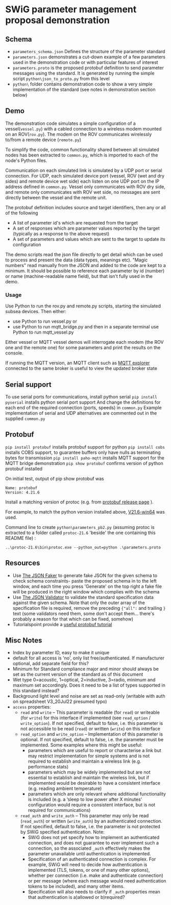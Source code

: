 # SWiG parameter management proposal demonstration

## Schema
* `parameters_schema.json` Defines the structure of the parameter standard
* `parameters.json` demonstrates a cut-down example of a few parameters used in the demonstration code or with particular features of interest
* `parameters.proto` is the proposed protobuf definition to send parameter messages using the standard. It is generated by running the simple script `python\json_to_proto.py` from this level
* `python\` folder contains demonstration code to show a very simple implementation of the standard (see notes in demonstration section below)

## Demo
The demonstration code simulates a simple configuration of a vessel(`vessel.py`) with a cabled connection to a wireless modem mounted on an ROV(`rov.py`). The modem on the ROV communicates wirelessly to/from a remote device (`remote.py`)

To simplify the code, common functionality shared between all simulated nodes has been extracted to `common.py`, which is imported to each of the node's Python files.

Communication on each simulated link is simulated by a UDP port or serial connection. For UDP, each simulated device port (vessel, ROV (wet and dry sides) and remote device wet side) each listen on one UDP port on the IP address defined in `common.py`. Vessel only communicates with ROV dry side, and remote only communicates with ROV wet side, no messages are sent directly between the vessel and the remote unit.

The protobuf definition includes source and target identifiers, then any or all of the following
* A list of parameter id's which are requested from the target
* A set of responses which are parameter values reported by the target (typically as a response to the above request)
* A set of parameters and values which are sent to the target to update its configuration

The demo scripts read the json file directly to get detail which can be used to process and present the data (data types, meanings etc). "Magic numbers" read manually from the JSON and added to the code are kept to a minimum. It should be possible to reference each parameter by id (number) or name (machine-readable name field), but that isn't fully used in the demo.

### Usage
Use Python to run the rov.py and remote.py scripts, starting the simulated subsea devices.
Then either:
* use Python to run vessel.py or
* use Python to run mqtt_bridge.py and then in a separate terminal use Python to run mqtt_vessel.py

Either vessel or MQTT vessel demos will interrogate each modem (the ROV one and the remote one) for some parameters and print the results on the console.

If running the MQTT version, an MQTT client such as [MQTT explorer](https://mqtt-explorer.com/) connected to the same broker is useful to view the updated broker state

## Serial support
To use serial ports for communications, install python serial
`pip install pyserial` installs python serial port support
And change the definitions for each end of the required connection (ports, speeds) in `common.py`
Example implementation of serial and UDP alternatives are commented out in the supplied `common.py`

## Protobuf
`pip install protobuf` installs protobuf support for python
`pip install cobs` installs COBS support, to guarantee buffers only have nulls as terminating bytes for transmission
`pip install paho-mqtt` installs MQTT support for the MQTT bridge demonstration
`pip show protobuf` confirms version of python protobuf installed 

On initial test, output of pip show protobuf was
```
Name: protobuf
Version: 4.21.6
```

Install a matching version of protoc (e.g. from [protobuf release page](https://github.com/protocolbuffers/protobuf/releases) ).

For example, to match the python version installed above, [V21.6-win64](https://github.com/protocolbuffers/protobuf/releases/download/v21.6/protoc-21.6-win64.zip) was used.

Command line to create `python\parameters_pb2.py` (assuming protoc is extracted to a folder called `protoc-21.6` 'beside' the one containing this README file) :
```
..\protoc-21.6\bin\protoc.exe --python_out=python .\parameters.proto
```

## Resources
- Use [The JSON Faker](https://json-schema-faker.js.org/) to generate fake JSON for the given schema to check schema constraints- paste the proposed schema in to the left window, and each time you press 'Generate' on the top right a fake file will be produced in the right window which complies with the schema
- Use [The JSON Validator](https://www.jsonschemavalidator.net/) to validate the standard specification data against the given schema. Note that only the outer array of the specification file is required, remove the preceding `{"all":` and trailing `}` text (some validators need them, some don't accept them... there's probably a reason for that which can be fixed, somehow)
- Tutorialspoint provide a [useful protobuf tutorial](https://www.tutorialspoint.com/protobuf/index.htm)

## Misc Notes
- Index by parameter ID, easy to make it unique
- default for all access is 'no', only list free/authenticated. If manufacturer optional, add separate field for this?
- Minimum for Standard compliance major and minor should always be set as the current version of the standard as of this document
- Wet type 0=acoustic, 1=optical, 2=inductive, 3=radio, minimum and maximum set accordingly. Does it need to be a list of types supported in this standard instead?
- Background light level and noise are set as read-only (writable with auth on spreadsheet V3_20Jul22 presumed typo)
- `access` properties:
    - `read` and `write` – This parameter is readable (for `read`) or writeable (for `write`) for this interface if implemented (see `read_option` / `write_option`). If not specified, default to false, i.e. this parameter is not accessible to be read (`read`) or written (`write`) on this interface
    - `read_option` and `write_option` – Implementation of this parameter is optional. If not specified, default to false, i.e. the parameter must be implemented. Some examples where this might be useful:
        - parameters which are useful to report or characterise a link but may restrict implementation for simple systems and is not required to establish and maintain a wireless link (e.g. performance stats)
        - parameters which may be widely implemented but are not essential to establish and maintain the wireless link, but if implemented would be desirable to have a consistent interface (e.g. reading ambient temperature)
        - parameters which are only relevant where additional functionality is included (e.g. a ‘sleep to low power after X minutes’ configuration would require a consistent interface, but is not required for communications)
   - `read_auth` and `write_auth` – This parameter may only be read (`read_auth`) or written (`write_auth`) by an authenticated connection. If not specified, default to false, i.e. the parameter is not protected by SWiG specified authentication. Note:
       - SWiG does not yet specify how to implement an authenticated connection, and does not guarantee to ever implement such a connection, so the associated `_auth` effectively makes the parameter unavailable until authentication is implemented.
       - Specification of an authenticated connection is complex. For example, SWiG will need to decide how authentication is implemented (TLS, tokens, or one of many other options), whether per connection (i.e. make and authenticate connection) or per message (where each message would need authentication tokens to be included), and many other items.
       - Specification will also needs to clarify if `_auth` properties mean that authentication is a)allowed or b)required?


